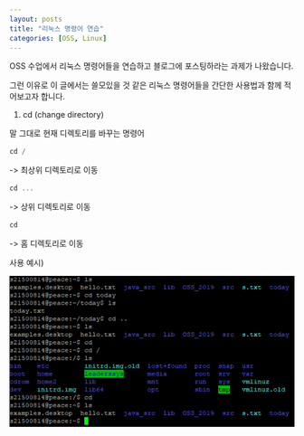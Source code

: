 ```yaml
---
layout: posts
title: "리눅스 명령어 연습"
categories: [OSS, Linux]
---
```


OSS 수업에서 리눅스 명령어들을 연습하고 블로그에 포스팅하라는 과제가 나왔습니다.

그런 이유로 이 글에서는 쓸모있을 것 같은 리눅스 명령어들을 간단한 사용법과 함께 적어보고자 합니다.



1. cd (change directory)

말 그대로 현재 디렉토리를 바꾸는 명령어
 
```c
cd /
```
-> 최상위 디렉토리로 이동
```c
cd ...
```
 -> 상위 디렉토리로 이동
```c
cd
```
 -> 홈 디렉토리로 이동

사용 예시)

![](../_img/1.%20cd%20사용법.PNG)
